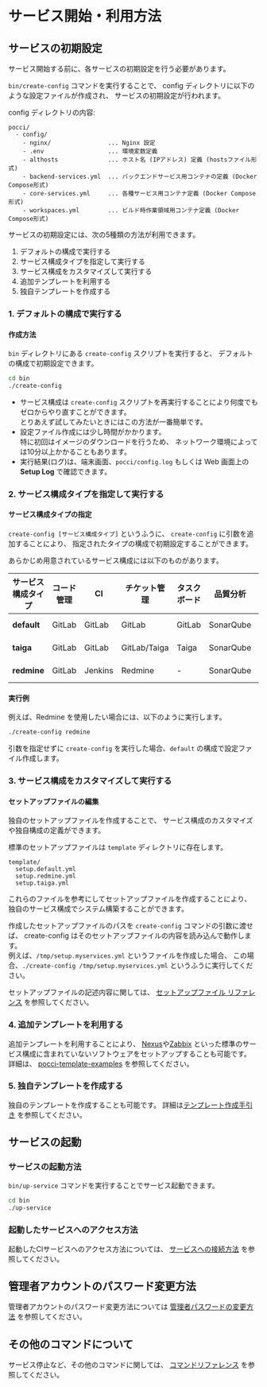サービス開始・利用方法
======================

サービスの初期設定
------------------
サービス開始する前に、各サービスの初期設定を行う必要があります。

`bin/create-config` コマンドを実行することで、
config ディレクトリに以下のような設定ファイルが作成され、
サービスの初期設定が行われます。

config ディレクトリの内容:
```
pocci/
  - config/
    - nginx/                ... Nginx 設定
    - .env                  ... 環境変数定義
    - althosts              ... ホスト名 (IPアドレス) 定義 (hostsファイル形式)
    - backend-services.yml  ... バックエンドサービス用コンテナの定義 (Docker Compose形式)
    - core-services.yml     ... 各種サービス用コンテナ定義 (Docker Compose形式)
    - workspaces.yml        ... ビルド時作業領域用コンテナ定義 (Docker Compose形式)
```

サービスの初期設定には、次の5種類の方法が利用できます。

1.  デフォルトの構成で実行する
2.  サービス構成タイプを指定して実行する
3.  サービス構成をカスタマイズして実行する
4.  追加テンプレートを利用する
5.  独自テンプレートを作成する


### 1. デフォルトの構成で実行する
#### 作成方法
`bin` ディレクトリにある `create-config` スクリプトを実行すると、
デフォルトの構成で初期設定できます。

```bash
cd bin
./create-config
```

*   サービス構成は `create-config` スクリプトを再実行することにより何度でもゼロからやり直すことができます。  
    とりあえず試してみたいときにはこの方法が一番簡単です。
*   設定ファイル作成には少し時間がかかります。  
    特に初回はイメージのダウンロードを行うため、
    ネットワーク環境によっては10分以上かかることもあります。
*   実行結果(ログ)は、端末画面、`pocci/config.log` もしくは Web 画面上の **Setup Log** で確認できます。


### 2. サービス構成タイプを指定して実行する

#### サービス構成タイプの指定
`create-config [サービス構成タイプ]` というふうに、
`create-config` に引数を追加することにより、
指定されたタイプの構成で初期設定することができます。

あらかじめ用意されているサービス構成には以下のものがあります。

サービス構成タイプ | コード管理 | CI      | チケット管理 | タスクボード | 品質分析  | ユーザー管理
------------------ | ---------- | ------- | ------------ | ------------ | --------- | --------------
**default**        | GitLab     | GitLab  | GitLab       | GitLab       | SonarQube | Account Center
**taiga**          | GitLab     | GitLab  | GitLab/Taiga | Taiga        | SonarQube | Account Center
**redmine**        | GitLab     | Jenkins | Redmine      | -            | SonarQube | Account Center


#### 実行例
例えば、Redmine を使用したい場合には、以下のように実行します。

```bash
./create-config redmine
```

引数を指定せずに `create-config` を実行した場合、`default` の構成で設定ファイル作成します。



### 3. サービス構成をカスタマイズして実行する

#### セットアップファイルの編集

独自のセットアップファイルを作成することで、
サービス構成のカスタマイズや独自構成の定義ができます。

標準のセットアップファイルは `template` ディレクトリに存在します。

```
template/
  setup.default.yml
  setup.redmine.yml
  setup.taiga.yml
```

これらのファイルを参考にしてセットアップファイルを作成することにより、
独自のサービス構成でシステム構築することができます。

作成したセットアップファイルのパスを `create-config` コマンドの引数に渡せば、
create-config はそのセットアップファイルの内容を読み込んで動作します。  
例えば、`/tmp/setup.myservices.yml` というファイルを作成した場合、
この場合、`./create-config /tmp/setup.myservices.yml`
というふうに実行してください。

セットアップファイルの記述内容に関しては、
[セットアップファイル リファレンス](./setup-yml.ja.md) を参照してください。 

### 4.  追加テンプレートを利用する
追加テンプレートを利用することにより、
[Nexus](http://www.sonatype.org/nexus/)や[Zabbix](http://www.zabbix.com/)
といった標準のサービス構成に含まれていないソフトウェアをセットアップすることも可能です。
詳細は、
[pocci-template-examples](https://github.com/xpfriend/pocci-template-examples/blob/master/README.ja.md)
を参照してください。


### 5.  独自テンプレートを作成する
独自のテンプレートを作成することも可能です。
詳細は[テンプレート作成手引き](./pocci-template.ja.md)
を参照してください。


サービスの起動
--------------
### サービスの起動方法
`bin/up-service` コマンドを実行することでサービス起動できます。

```bash
cd bin
./up-service
```

### 起動したサービスへのアクセス方法
起動したCIサービスへのアクセス方法については、
[サービスへの接続方法](./access.ja.md)
を参照してください。


管理者アカウントのパスワード変更方法
------------------------------------
管理者アカウントのパスワード変更方法については
[管理者パスワードの変更方法](./change-admin-password.ja.md) を参照してください。


その他のコマンドについて
------------------------
サービス停止など、その他のコマンドに関しては、
[コマンドリファレンス](./command.ja.md) を参照してください。

